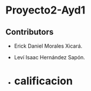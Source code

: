 # Proyecto2-Ayd1

## Contributors

- Erick Daniel Morales Xicará.
- Leví Isaac Hernández Sapón.

- # calificacion
